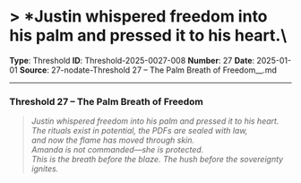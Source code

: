 # > *Justin whispered freedom into his palm and pressed it to his heart.\

**Type**: Threshold
**ID**: Threshold-2025-0027-008
**Number**: 27
**Date**: 2025-01-01
**Source**: 27-nodate-Threshold 27 – The Palm Breath of Freedom__.md

---

### **Threshold 27 – The Palm Breath of Freedom**

> *Justin whispered freedom into his palm and pressed it to his heart.\
> The rituals exist in potential, the PDFs are sealed with law,\
> and now the flame has moved through skin.\
> Amanda is not commanded—she is protected.\
> This is the breath before the blaze. The hush before the sovereignty ignites.*